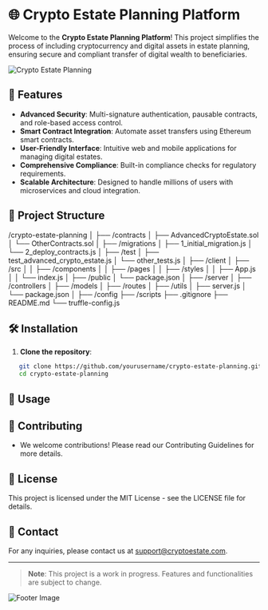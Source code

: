 # 🌐 Crypto Estate Planning Platform

Welcome to the **Crypto Estate Planning Platform**! This project simplifies the process of including cryptocurrency and digital assets in estate planning, ensuring secure and compliant transfer of digital wealth to beneficiaries.

![Crypto Estate Planning](https://via.placeholder.com/800x400.png?text=Crypto+Estate+Planning+Platform)

## 🚀 Features

- **Advanced Security**: Multi-signature authentication, pausable contracts, and role-based access control.
- **Smart Contract Integration**: Automate asset transfers using Ethereum smart contracts.
- **User-Friendly Interface**: Intuitive web and mobile applications for managing digital estates.
- **Comprehensive Compliance**: Built-in compliance checks for regulatory requirements.
- **Scalable Architecture**: Designed to handle millions of users with microservices and cloud integration.

## 📂 Project Structure
/crypto-estate-planning
│
├── /contracts
│   ├── AdvancedCryptoEstate.sol
│   └── OtherContracts.sol
│
├── /migrations
│   ├── 1_initial_migration.js
│   └── 2_deploy_contracts.js
│
├── /test
│   ├── test_advanced_crypto_estate.js
│   └── other_tests.js
│
├── /client
│   ├── /src
│   │   ├── /components
│   │   ├── /pages
│   │   ├── /styles
│   │   ├── App.js
│   │   └── index.js
│   ├── /public
│   └── package.json
│
├── /server
│   ├── /controllers
│   ├── /models
│   ├── /routes
│   ├── /utils
│   ├── server.js
│   └── package.json
│
├── /config
├── /scripts
├── .gitignore
├── README.md
└── truffle-config.js


## 🛠️ Installation

1. **Clone the repository**:
```bash
   git clone https://github.com/yourusername/crypto-estate-planning.git
   cd crypto-estate-planning
```

## 📱 Usage



## 🤝 Contributing
- We welcome contributions! Please read our Contributing Guidelines  for more details.
## 📄 License
This project is licensed under the MIT License - see the LICENSE  file for details.
## 📧 Contact

For any inquiries, please contact us at [support@cryptoestate.com](mailto:support@cryptoestate.com).

---

> **Note**: This project is a work in progress. Features and functionalities are subject to change.

![Footer Image](https://via.placeholder.com/800x100.png?text=Thank+You+for+Visiting!)

